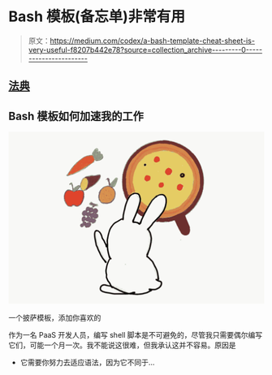 # Bash 模板(备忘单)非常有用

> 原文：<https://medium.com/codex/a-bash-template-cheat-sheet-is-very-useful-f8207b442e78?source=collection_archive---------0----------------------->

## [法典](http://medium.com/codex)

## Bash 模板如何加速我的工作

![](img/e5ab22039478acd41636c1a39338d6cf.png)

一个披萨模板，添加你喜欢的

作为一名 PaaS 开发人员，编写 shell 脚本是不可避免的，尽管我只需要偶尔编写它们，可能一个月一次。我不能说这很难，但我承认这并不容易。原因是

*   它需要你努力去适应语法，因为它不同于…